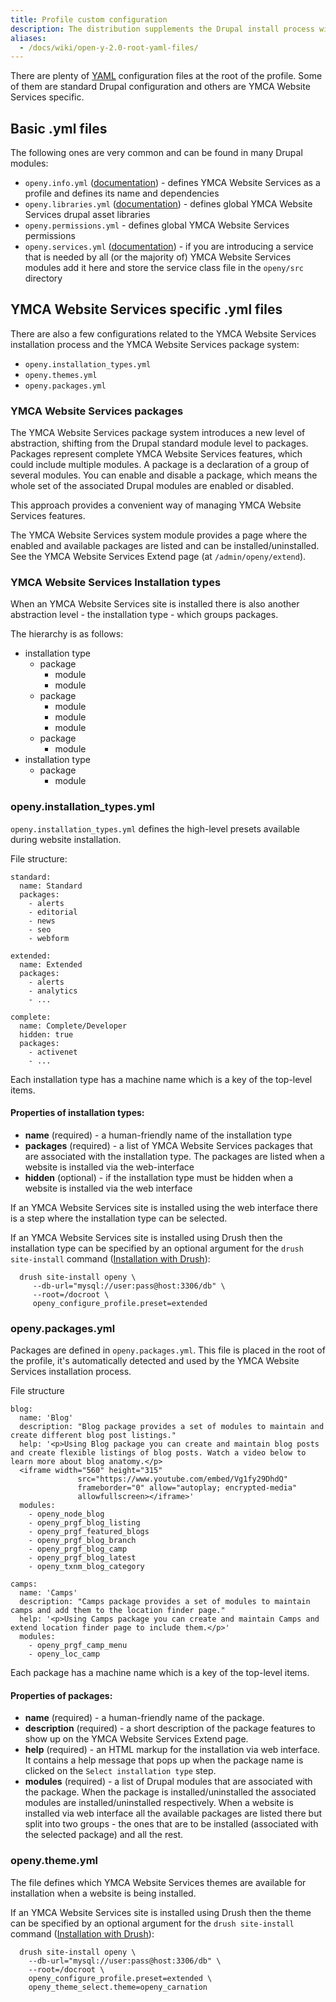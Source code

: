 ```yaml
---
title: Profile custom configuration
description: The distribution supplements the Drupal install process with a number of custom additions.
aliases:
  - /docs/wiki/open-y-2.0-root-yaml-files/
---
```


There are plenty of [YAML](http://en.wikipedia.org/wiki/YAML) configuration files at the root of the profile. Some of them are standard Drupal configuration and others are YMCA Website Services specific.

## Basic .yml files

The following ones are very common and can be found in many Drupal modules:

- `openy.info.yml` ([documentation](https://www.drupal.org/docs/8/creating-custom-modules/let-drupal-8-know-about-your-module-with-an-infoyml-file)) - defines YMCA Website Services as a profile and defines its name and dependencies
- `openy.libraries.yml` ([documentation](https://www.drupal.org/docs/8/creating-custom-modules/adding-stylesheets-css-and-javascript-js-to-a-drupal-8-module)) - defines global YMCA Website Services drupal asset libraries
- `openy.permissions.yml` - defines global YMCA Website Services permissions
- `openy.services.yml` ([documentation](https://www.drupal.org/docs/8/api/services-and-dependency-injection/structure-of-a-service-file)) - if you are introducing a service that is needed by all (or the majority of) YMCA Website Services modules add it here and store the service class file in the `openy/src` directory

## YMCA Website Services specific .yml files

There are also a few configurations related to the YMCA Website Services installation process and the YMCA Website Services package system:

- `openy.installation_types.yml`
- `openy.themes.yml`
- `openy.packages.yml`

### YMCA Website Services packages

The YMCA Website Services package system introduces a new level of abstraction, shifting from the Drupal standard module level to packages. Packages represent complete YMCA Website Services features, which could include multiple modules. A package is a declaration of a group of several modules. You can enable and disable a package, which means the whole set of the associated Drupal modules are enabled or disabled.

This approach provides a convenient way of managing YMCA Website Services features.

The YMCA Website Services system module provides a page where the enabled and available packages are listed and can be installed/uninstalled. See the YMCA Website Services Extend page (at `/admin/openy/extend`).

### YMCA Website Services Installation types

When an YMCA Website Services site is installed there is also another abstraction level - the installation type - which groups packages.

The hierarchy is as follows:

- installation type
  - package
    - module
    - module
  - package
    - module
    - module
    - module
  - package
    - module
- installation type
  - package
    - module

### openy.installation_types.yml

`openy.installation_types.yml` defines the high-level presets available during website installation.

File structure:

```
standard:
  name: Standard
  packages:
    - alerts
    - editorial
    - news
    - seo
    - webform

extended:
  name: Extended
  packages:
    - alerts
    - analytics
    - ...

complete:
  name: Complete/Developer
  hidden: true
  packages:
    - activenet
    - ...
```

Each installation type has a machine name which is a key of the top-level items.

#### Properties of installation types:

- **name** (required) - a human-friendly name of the installation type
- **packages** (required) - a list of YMCA Website Services packages that are associated with the installation type. The packages are listed when a website is installed via the web-interface
- **hidden** (optional) - if the installation type must be hidden when a website is installed via the web interface

If an YMCA Website Services site is installed using the web interface there is a step where the installation type can be selected.

If an YMCA Website Services site is installed using Drush then the installation type can be specified by an optional argument for the `drush site-install` command ([Installation with Drush](https://github.com/YCloudYUSA/yusaopeny/blob/8.x-2.x/docs/Development/InstallationWithDrush.md)):

```
  drush site-install openy \
     --db-url="mysql://user:pass@host:3306/db" \
     --root=/docroot \
     openy_configure_profile.preset=extended
```

### openy.packages.yml

Packages are defined in `openy.packages.yml`. This file is placed in the root of the profile, it's automatically detected and used by the YMCA Website Services installation process.

File structure

```
blog:
  name: 'Blog'
  description: "Blog package provides a set of modules to maintain and create different blog post listings."
  help: '<p>Using Blog package you can create and maintain blog posts and create flexible listings of blog posts. Watch a video below to learn more about blog anatomy.</p>
  <iframe width="560" height="315"
               src="https://www.youtube.com/embed/Vg1fy29DhdQ"
               frameborder="0" allow="autoplay; encrypted-media"
               allowfullscreen></iframe>'
  modules:
    - openy_node_blog
    - openy_prgf_blog_listing
    - openy_prgf_featured_blogs
    - openy_prgf_blog_branch
    - openy_prgf_blog_camp
    - openy_prgf_blog_latest
    - openy_txnm_blog_category

camps:
  name: 'Camps'
  description: "Camps package provides a set of modules to maintain camps and add them to the location finder page."
  help: '<p>Using Camps package you can create and maintain Camps and extend location finder page to include them.</p>'
  modules:
    - openy_prgf_camp_menu
    - openy_loc_camp
```

Each package has a machine name which is a key of the top-level items.

#### Properties of packages:

- **name** (required) - a human-friendly name of the package.
- **description** (required) - a short description of the package features to show up on the YMCA Website Services Extend page.
- **help** (required) - an HTML markup for the installation via web interface. It contains a help message that pops up when the package name is clicked on the `Select installation type` step.
- **modules** (required) - a list of Drupal modules that are associated with the package. When the package is installed/uninstalled the associated modules are installed/uninstalled respectively. When a website is installed via web interface all the available packages are listed there but split into two groups - the ones that are to be installed (associated with the selected package) and all the rest.

### openy.theme.yml

The file defines which YMCA Website Services themes are available for installation when a website is being installed.

If an YMCA Website Services site is installed using Drush then the theme can be specified by an optional argument for the `drush site-install` command ([Installation with Drush](https://github.com/YCloudYUSA/yusaopeny/blob/8.x-2.x/docs/Development/InstallationWithDrush.md)):

```
  drush site-install openy \
    --db-url="mysql://user:pass@host:3306/db" \
    --root=/docroot \
    openy_configure_profile.preset=extended \
    openy_theme_select.theme=openy_carnation
```
